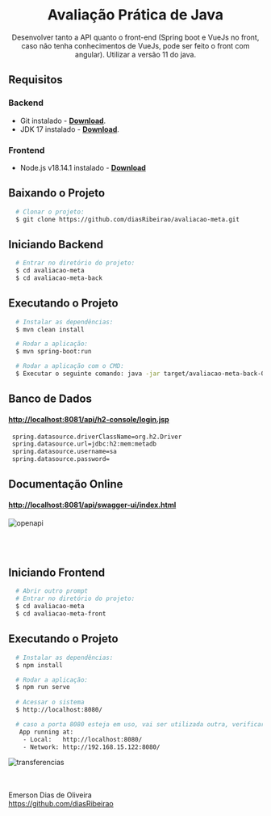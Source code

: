 <h1 align="center">
Avaliação Prática de Java 
</h1>

<p align="center">
  Desenvolver tanto a API quanto o front-end (Spring boot e VueJs no front, caso não tenha 
conhecimentos de VueJs, pode ser feito o front com angular). Utilizar a versão 11 do java. 
</p>

## Requisitos
### Backend
- Git instalado - [**Download**](https://git-scm.com/downloads).
- JDK 17 instalado - [**Download**](https://www.oracle.com/java/technologies/javase/jdk17-archive-downloads.html).

### Frontend
- Node.js v18.14.1 instalado - [**Download**](https://nodejs.org/en/download/prebuilt-installer)

## Baixando o Projeto
``` bash
  # Clonar o projeto:
  $ git clone https://github.com/diasRibeirao/avaliacao-meta.git
```


## Iniciando Backend
``` bash
  # Entrar no diretório do projeto:
  $ cd avaliacao-meta
  $ cd avaliacao-meta-back
```

## Executando o Projeto
```bash
  # Instalar as dependências:
  $ mvn clean install 

  # Rodar a aplicação:
  $ mvn spring-boot:run

  # Rodar a aplicação com o CMD:
  $ Executar o seguinte comando: java -jar target/avaliacao-meta-back-0.0.1-SNAPSHOT.jar

```

## Banco de Dados

#### [**http://localhost:8081/api/h2-console/login.jsp**](http://localhost:8081/api/h2-console/login.jsp)
```bash
 spring.datasource.driverClassName=org.h2.Driver
 spring.datasource.url=jdbc:h2:mem:metadb
 spring.datasource.username=sa
 spring.datasource.password=
```

## Documentação Online

#### [**http://localhost:8081/api/swagger-ui/index.html**](http://localhost:8081/api/swagger-ui/index.html)

![openapi](https://github.com/user-attachments/assets/680029c9-fb3a-4b6d-af54-3b3ba134625c)



<br /><br />

## Iniciando Frontend
``` bash  
  # Abrir outro prompt
  # Entrar no diretório do projeto:
  $ cd avaliacao-meta
  $ cd avaliacao-meta-front
```

## Executando o Projeto
```bash
  # Instalar as dependências:
  $ npm install 

  # Rodar a aplicação:
  $ npm run serve
  
  # Acessar o sistema
  $ http://localhost:8080/

  # caso a porta 8080 esteja em uso, vai ser utilizada outra, verificar a saída do console
   App running at:
    - Local:   http://localhost:8080/
    - Network: http://192.168.15.122:8080/

```

![transferencias](https://github.com/user-attachments/assets/3269b1c9-e43c-424d-8193-b40a0caa73bf)



<br /><br />
Emerson Dias de Oliveira<br />
https://github.com/diasRibeirao
